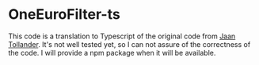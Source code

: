 # OneEuroFilter-ts

This code is a translation to Typescript of the original code from [Jaan Tollander](https://jaantollander.com/post/noise-filtering-using-one-euro-filter/#mjx-eqn%3A1).
It's not well tested yet, so I can not assure of the correctness of the code.
I will provide a npm package when it will be available.
